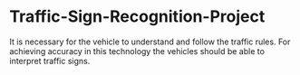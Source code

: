 # Traffic-Sign-Recognition-Project
It is necessary for the vehicle to understand and follow the traffic rules. For achieving accuracy in this technology the vehicles should be able to interpret traffic signs.
